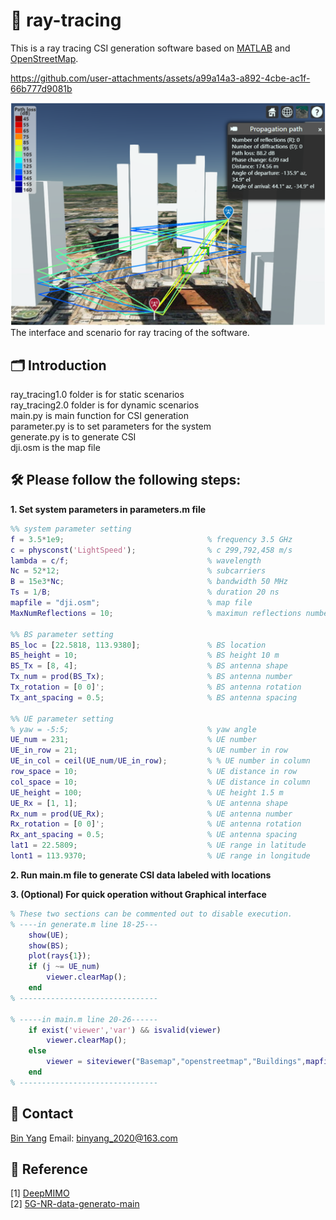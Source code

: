# 🚨 ray-tracing
This is a ray tracing CSI generation software based on [MATLAB](https://www.mathworks.com/help/comm/ref/rfprop.raytracing.html) and [OpenStreetMap](https://www.openstreetmap.org).  

https://github.com/user-attachments/assets/a99a14a3-a892-4cbe-ac1f-66b777d9081b

<img src='scenario.png' alt='Ray Tracing' width='600'>
The interface and scenario for ray tracing of the software.  

## 🗂️ Introduction
ray_tracing1.0 folder is for static scenarios  
ray_tracing2.0 folder is for dynamic scenarios  
main.py is main function for CSI generation  
parameter.py is to set parameters for the system  
generate.py is to generate CSI  
dji.osm is the map file  

## 🛠️ Please follow the following steps:
__1. Set system parameters in parameters.m file__  
```matlab
%% system parameter setting
f = 3.5*1e9;                                % frequency 3.5 GHz
c = physconst('LightSpeed');                % c 299,792,458 m/s
lambda = c/f;                               % wavelength
Nc = 52*12;                                 % subcarriers
B = 15e3*Nc;                                % bandwidth 50 MHz
Ts = 1/B;                                   % duration 20 ns
mapfile = "dji.osm";                        % map file
MaxNumReflections = 10;                     % maximun reflections number

%% BS parameter setting        
BS_loc = [22.5818, 113.9380];               % BS location
BS_height = 10;                             % BS height 10 m
BS_Tx = [8, 4];                             % BS antenna shape
Tx_num = prod(BS_Tx);                       % BS antenna number
Tx_rotation = [0 0]';                       % BS antenna rotation
Tx_ant_spacing = 0.5;                       % BS antenna spacing

%% UE parameter setting
% yaw = -5:5;                               % yaw angle
UE_num = 231;                               % UE number
UE_in_row = 21;                             % UE number in row
UE_in_col = ceil(UE_num/UE_in_row);         % % UE number in column
row_space = 10;                             % UE distance in row
col_space = 10;                             % UE distance in column
UE_height = 100;                            % UE height 1.5 m
UE_Rx = [1, 1];                             % UE antenna shape
Rx_num = prod(UE_Rx);                       % UE antenna number
Rx_rotation = [0 0]';                       % UE antenna rotation
Rx_ant_spacing = 0.5;                       % UE antenna spacing
lat1 = 22.5809;                             % UE range in latitude
lont1 = 113.9370;                           % UE range in longitude
```

__2. Run main.m file to generate CSI data labeled with locations__  

__3. (Optional) For quick operation without Graphical interface__  
```matlab
% These two sections can be commented out to disable execution.
% ----in generate.m line 18-25---
    show(UE);
    show(BS);
    plot(rays{1});
    if (j ~= UE_num)
        viewer.clearMap();
    end
% -------------------------------

% -----in main.m line 20-26------
    if exist('viewer','var') && isvalid(viewer) 
        viewer.clearMap();
    else
        viewer = siteviewer("Basemap","openstreetmap","Buildings",mapfile); 
    end
% -------------------------------
```


## 📨 Contact
[Bin Yang](https://scholar.google.com/citations?user=_v2KA7UAAAAJ&hl=zh-CN) Email: binyang_2020@163.com  

## 📝 Reference
[1] [DeepMIMO](https://github.com/DeepMIMO/DeepMIMO-matlab)  
[2] [5G-NR-data-generato-main](https://github.com/CodeDwan/5G-NR-data-generato)   
